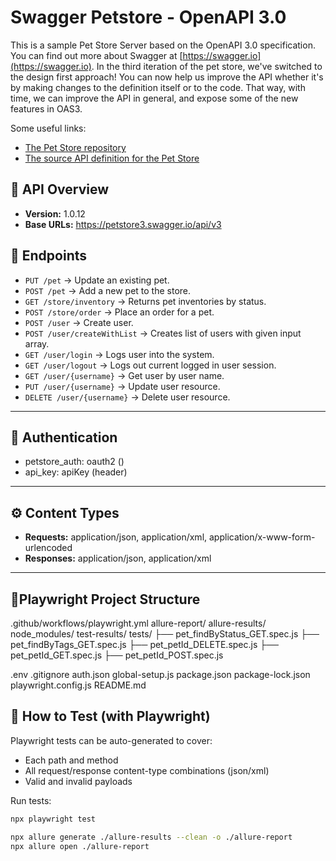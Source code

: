 # Swagger Petstore - OpenAPI 3.0

This is a sample Pet Store Server based on the OpenAPI 3.0 specification.  You can find out more about
Swagger at [https://swagger.io](https://swagger.io). In the third iteration of the pet store, we've switched to the design first approach!
You can now help us improve the API whether it's by making changes to the definition itself or to the code.
That way, with time, we can improve the API in general, and expose some of the new features in OAS3.

Some useful links:
- [The Pet Store repository](https://github.com/swagger-api/swagger-petstore)
- [The source API definition for the Pet Store](https://github.com/swagger-api/swagger-petstore/blob/master/src/main/resources/openapi.yaml)

## 📌 API Overview
- **Version:** 1.0.12
- **Base URLs:** https://petstore3.swagger.io/api/v3

## 🚀 Endpoints
- `PUT /pet` → Update an existing pet.
- `POST /pet` → Add a new pet to the store.
- `GET /store/inventory` → Returns pet inventories by status.
- `POST /store/order` → Place an order for a pet.
- `POST /user` → Create user.
- `POST /user/createWithList` → Creates list of users with given input array.
- `GET /user/login` → Logs user into the system.
- `GET /user/logout` → Logs out current logged in user session.
- `GET /user/{username}` → Get user by user name.
- `PUT /user/{username}` → Update user resource.
- `DELETE /user/{username}` → Delete user resource.

---

## 🔑 Authentication
- petstore_auth: oauth2 ()
- api_key: apiKey (header)

---

## ⚙️ Content Types
- **Requests:** application/json, application/xml, application/x-www-form-urlencoded
- **Responses:** application/json, application/xml

---
## 📂Playwright Project Structure

.github/workflows/playwright.yml
allure-report/
allure-results/
node_modules/
test-results/
tests/
  ├── pet_findByStatus_GET.spec.js
  ├── pet_findByTags_GET.spec.js
  ├── pet_petId_DELETE.spec.js
  ├── pet_petId_GET.spec.js
  ├── pet_petId_POST.spec.js
 
.env
.gitignore
auth.json
global-setup.js
package.json
package-lock.json
playwright.config.js
README.md



## 🧪 How to Test (with Playwright)

Playwright tests can be auto-generated to cover:
- Each path and method
- All request/response content-type combinations (json/xml)
- Valid and invalid payloads

Run tests:
```bash
npx playwright test

npx allure generate ./allure-results --clean -o ./allure-report
npx allure open ./allure-report


